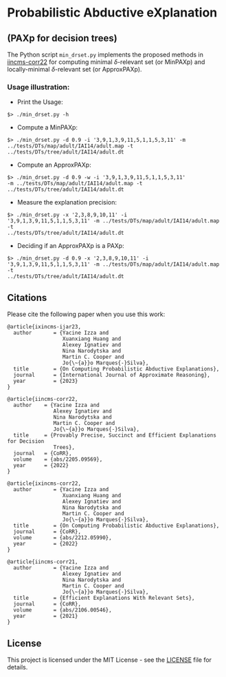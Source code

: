 # Probabilistic Abductive eXplanation


## (PAXp for decision trees)

The Python script `min_drset.py` implements the proposed methods in [iincms-corr22](https://arxiv.org/abs/2205.09569) for computing minimal $\delta$-relevant set (or MinPAXp) and locally-minimal $\delta$-relevant set (or ApproxPAXp).

### Usage illustration:

* Print the Usage:

<code>$> ./min_drset.py -h </code>

* Compute a MinPAXp:

<code>$> ./min_drset.py  -d 0.9 -i '3,9,1,3,9,11,5,1,1,5,3,11' -m ../tests/DTs/map/adult/IAI14/adult.map -t  ../tests/DTs/tree/adult/IAI14/adult.dt </code>

* Compute an ApproxPAXp:

<code>$> ./min_drset.py  -d 0.9 -w -i '3,9,1,3,9,11,5,1,1,5,3,11' -m ../tests/DTs/map/adult/IAI14/adult.map -t  ../tests/DTs/tree/adult/IAI14/adult.dt </code>

* Measure the explanation precision:

<code>$> ./min_drset.py  -x '2,3,8,9,10,11'  -i '3,9,1,3,9,11,5,1,1,5,3,11' -m ../tests/DTs/map/adult/IAI14/adult.map -t  ../tests/DTs/tree/adult/IAI14/adult.dt </code>

* Deciding if an ApproxPAXp is a PAXp:

<code>$> ./min_drset.py -d 0.9 -x '2,3,8,9,10,11'  -i '3,9,1,3,9,11,5,1,1,5,3,11' -m ../tests/DTs/map/adult/IAI14/adult.map -t  ../tests/DTs/tree/adult/IAI14/adult.dt </code>


## Citations

Please cite the following paper when you use this work:

```
@article{ixincms-ijar23,
  author       = {Yacine Izza and
                  Xuanxiang Huang and
                  Alexey Ignatiev and
                  Nina Narodytska and
                  Martin C. Cooper and
                  Jo{\~{a}}o Marques{-}Silva},
  title        = {On Computing Probabilistic Abductive Explanations},
  journal      = {International Journal of Approximate Reasoning},
  year         = {2023}
}

@article{iincms-corr22,
  author    = {Yacine Izza and
               Alexey Ignatiev and
               Nina Narodytska and
               Martin C. Cooper and
               Jo{\~{a}}o Marques{-}Silva},
  title     = {Provably Precise, Succinct and Efficient Explanations for Decision
               Trees},
  journal   = {CoRR},
  volume    = {abs/2205.09569},
  year      = {2022}
}

@article{ixincms-corr22,
  author       = {Yacine Izza and
                  Xuanxiang Huang and
                  Alexey Ignatiev and
                  Nina Narodytska and
                  Martin C. Cooper and
                  Jo{\~{a}}o Marques{-}Silva},
  title        = {On Computing Probabilistic Abductive Explanations},
  journal      = {CoRR},
  volume       = {abs/2212.05990},
  year         = {2022}
}

@article{iincms-corr21,
  author       = {Yacine Izza and
                  Alexey Ignatiev and
                  Nina Narodytska and
                  Martin C. Cooper and
                  Jo{\~{a}}o Marques{-}Silva},
  title        = {Efficient Explanations With Relevant Sets},
  journal      = {CoRR},
  volume       = {abs/2106.00546},
  year         = {2021}
}
```

## License

This project is licensed under the MIT License - see the [LICENSE](LICENSE) file for details.